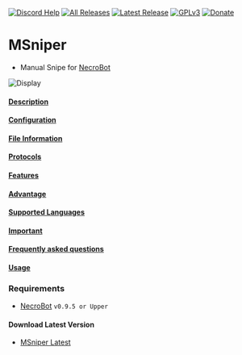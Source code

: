 [![Discord Help](https://discordapp.com/api/guilds/220703917871333376/widget.png)](https://discord.gg/7FWyWVp)
[![All Releases](https://img.shields.io/github/downloads/msx752/MSniper/total.svg?maxAge=100)](https://github.com/msx752/MSniper/releases)
[![Latest Release](https://img.shields.io/github/release/msx752/MSniper.svg?maxAge=100)](https://github.com/msx752/MSniper/releases/latest)
[![GPLv3](https://img.shields.io/badge/license-GPLv3-blue.svg?maxAge=259200)](https://github.com/msx752/MSniper/blob/master/LICENSE.md)
[![Donate](https://img.shields.io/badge/Donate-PayPal-purple.svg)](https://www.paypal.me/mustafasalih)

# MSniper
- Manual Snipe for [NecroBot](https://github.com/NoxxDev/NecroBot)

![Display](https://github.com/msx752/MSniper/raw/master/msniper1.gif)

#### [Description](https://msx752.github.io/MSniper/#description)

#### [Configuration](https://msx752.github.io/MSniper/#configuration)

#### [File Information](https://msx752.github.io/MSniper/#file-information)

#### [Protocols](https://msx752.github.io/MSniper/#protocols)

#### [Features](https://msx752.github.io/MSniper/#features)

#### [Advantage](https://msx752.github.io/MSniper/#advantage)

#### [Supported Languages](https://github.com/msx752/MSniper/tree/master/MSniper/Settings/Localization/Languages)

#### [Important](https://msx752.github.io/MSniper/#important)

#### [Frequently asked questions](https://msx752.github.io/MSniper/#frequently-asked-questions)

#### [Usage](https://msx752.github.io/MSniper/#usage)

### Requirements
- [NecroBot](https://github.com/NoxxDev/NecroBot/releases/latest) `v0.9.5 or Upper`

#### Download Latest Version
- [MSniper Latest](https://github.com/msx752/MSniper/releases/latest)
